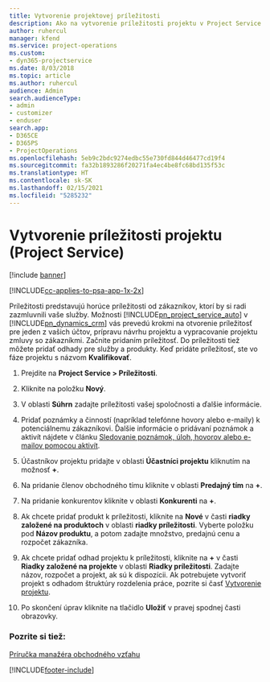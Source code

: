 ```yaml
---
title: Vytvorenie projektovej príležitosti
description: Ako na vytvorenie príležitosti projektu v Project Service
author: ruhercul
manager: kfend
ms.service: project-operations
ms.custom:
- dyn365-projectservice
ms.date: 8/03/2018
ms.topic: article
ms.author: ruhercul
audience: Admin
search.audienceType:
- admin
- customizer
- enduser
search.app:
- D365CE
- D365PS
- ProjectOperations
ms.openlocfilehash: 5eb9c2bdc9274edbc55e730fd844d46477cd19f4
ms.sourcegitcommit: fa32b1893286f20271fa4ec4be8fc68bd135f53c
ms.translationtype: HT
ms.contentlocale: sk-SK
ms.lasthandoff: 02/15/2021
ms.locfileid: "5285232"
---
```

# <a name="create-a-project-opportunity-project-service"></a>Vytvorenie príležitosti projektu (Project Service)

[!include [banner](../includes/psa-now-project-operations.md)]

[!INCLUDE[cc-applies-to-psa-app-1x-2x](../includes/cc-applies-to-psa-app-1x-2x.md)]

Príležitosti predstavujú horúce príležitosti od zákazníkov, ktorí by si radi zazmluvnili vaše služby. Možnosti [!INCLUDE[pn_project_service_auto](../includes/pn-project-service-auto.md)] v [!INCLUDE[pn_dynamics_crm](../includes/pn-dynamics-crm.md)] vás prevedú krokmi na otvorenie príležitosť pre jeden z vašich účtov, prípravu návrhu projektu a vypracovanie projektu zmluvy so zákazníkmi. Začnite pridaním príležitosť. Do príležitosti tiež môžete pridať odhady pre služby a produkty. Keď pridáte príležitosť, ste vo fáze projektu s názvom **Kvalifikovať**.  
  
1.  Prejdite na **Project Service > Príležitosti**.  
  
2.  Kliknite na položku **Nový**.  
  
3.  V oblasti **Súhrn** zadajte príležitosti vašej spoločnosti a ďalšie informácie.  
  
4.  Pridať poznámky a činností (napríklad telefónne hovory alebo e-maily) k potenciálnemu zákazníkovi. Ďalšie informácie o pridávaní poznámok a aktivít nájdete v článku [Sledovanie poznámok, úloh, hovorov alebo e-mailov pomocou aktivít](https://docs.microsoft.com/dynamics365/customerengagement/on-premises/basics/work-with-activities).  
  
5.  Účastníkov projektu pridajte v oblasti **Účastníci projektu** kliknutím na možnosť **+**.  
  
6.  Na pridanie členov obchodného tímu kliknite v oblasti **Predajný tím** na **+**.  
  
7.  Na pridanie konkurentov kliknite v oblasti **Konkurenti** na **+**.  
  
8.  Ak chcete pridať produkt k príležitosti, kliknite na **Nové** v časti **riadky založené na produktoch** v oblasti **riadky príležitosti**. Vyberte položku pod **Názov produktu**, a potom zadajte množstvo, predajnú cenu a rozpočet zákazníka.  
  
9. Ak chcete pridať odhad projektu k príležitosti, kliknite na **+** v časti **Riadky založené na projekte** v oblasti **Riadky príležitosti**. Zadajte názov, rozpočet a projekt, ak sú k dispozícii. Ak potrebujete vytvoriť projekt s odhadom štruktúry rozdelenia práce, pozrite si časť [Vytvorenie projektu](../psa/create-project.md).  
  
10. Po skončení úprav kliknite na tlačidlo **Uložiť** v pravej spodnej časti obrazovky.  
  
### <a name="see-also"></a>Pozrite si tiež:  
 [Príručka manažéra obchodného vzťahu](../psa/account-manager-guide.md)


[!INCLUDE[footer-include](../includes/footer-banner.md)]